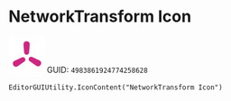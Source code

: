 # NetworkTransform Icon
![](/img/NetworkTransform%20Icon.png)
GUID: `4983861924774258628`
```
EditorGUIUtility.IconContent("NetworkTransform Icon")
```
